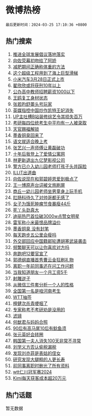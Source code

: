 # 微博热榜

`最后更新时间：2024-03-25 17:10:36 +0800`

## 热门搜索

1. [推进全球发展倡议落地落实](https://m.weibo.cn/search?containerid=100103type%3D1%26t%3D10%26q%3D%23%E6%8E%A8%E8%BF%9B%E5%85%A8%E7%90%83%E5%8F%91%E5%B1%95%E5%80%A1%E8%AE%AE%E8%90%BD%E5%9C%B0%E8%90%BD%E5%AE%9E%23&stream_entry_id=51&isnewpage=1&extparam=seat%3D1%26filter_type%3Drealtimehot%26c_type%3D51%26stream_entry_id%3D51%26pos%3D0%26q%3D%2523%25E6%258E%25A8%25E8%25BF%259B%25E5%2585%25A8%25E7%2590%2583%25E5%258F%2591%25E5%25B1%2595%25E5%2580%25A1%25E8%25AE%25AE%25E8%2590%25BD%25E5%259C%25B0%25E8%2590%25BD%25E5%25AE%259E%2523%26dgr%3D0%26cate%3D10103%26display_time%3D1711357835%26pre_seqid%3D1711357835112028607178)
1. [向佐荧幕初吻给了阿娇](https://m.weibo.cn/search?containerid=100103type%3D1%26t%3D10%26q%3D%23%E5%90%91%E4%BD%90%E8%8D%A7%E5%B9%95%E5%88%9D%E5%90%BB%E7%BB%99%E4%BA%86%E9%98%BF%E5%A8%87%23&stream_entry_id=31&isnewpage=1&extparam=seat%3D1%26realpos%3D1%26band_rank%3D1%26pos%3D0%26c_type%3D31%26cate%3D5001%26lcate%3D5001%26stream_entry_id%3D31%26filter_type%3Drealtimehot%26q%3D%2523%25E5%2590%2591%25E4%25BD%2590%25E8%258D%25A7%25E5%25B9%2595%25E5%2588%259D%25E5%2590%25BB%25E7%25BB%2599%25E4%25BA%2586%25E9%2598%25BF%25E5%25A8%2587%2523%26flag%3D1%26dgr%3D0%26display_time%3D1711357835%26pre_seqid%3D1711357835112028607178)
1. [减肥期间正确称体重的方法](https://m.weibo.cn/search?containerid=100103type%3D1%26t%3D10%26q%3D%E5%87%8F%E8%82%A5%E6%9C%9F%E9%97%B4%E6%AD%A3%E7%A1%AE%E7%A7%B0%E4%BD%93%E9%87%8D%E7%9A%84%E6%96%B9%E6%B3%95&stream_entry_id=31&isnewpage=1&extparam=seat%3D1%26realpos%3D2%26band_rank%3D2%26pos%3D1%26c_type%3D31%26cate%3D5001%26lcate%3D5001%26stream_entry_id%3D31%26filter_type%3Drealtimehot%26q%3D%25E5%2587%258F%25E8%2582%25A5%25E6%259C%259F%25E9%2597%25B4%25E6%25AD%25A3%25E7%25A1%25AE%25E7%25A7%25B0%25E4%25BD%2593%25E9%2587%258D%25E7%259A%2584%25E6%2596%25B9%25E6%25B3%2595%26flag%3D0%26dgr%3D0%26display_time%3D1711357835%26pre_seqid%3D1711357835112028607178)
1. [这个超级工程用到了海上巨型滑梯](https://m.weibo.cn/search?containerid=100103type%3D1%26t%3D10%26q%3D%23%E8%BF%99%E4%B8%AA%E8%B6%85%E7%BA%A7%E5%B7%A5%E7%A8%8B%E7%94%A8%E5%88%B0%E4%BA%86%E6%B5%B7%E4%B8%8A%E5%B7%A8%E5%9E%8B%E6%BB%91%E6%A2%AF%23&stream_entry_id=31&isnewpage=1&extparam=seat%3D1%26realpos%3D3%26band_rank%3D3%26pos%3D2%26c_type%3D31%26cate%3D5001%26lcate%3D5001%26stream_entry_id%3D31%26filter_type%3Drealtimehot%26q%3D%2523%25E8%25BF%2599%25E4%25B8%25AA%25E8%25B6%2585%25E7%25BA%25A7%25E5%25B7%25A5%25E7%25A8%258B%25E7%2594%25A8%25E5%2588%25B0%25E4%25BA%2586%25E6%25B5%25B7%25E4%25B8%258A%25E5%25B7%25A8%25E5%259E%258B%25E6%25BB%2591%25E6%25A2%25AF%2523%26flag%3D1%26dgr%3D0%26display_time%3D1711357835%26pre_seqid%3D1711357835112028607178)
1. [小米汽车3月28日正式上市](https://m.weibo.cn/search?containerid=100103type%3D1%26t%3D10%26q%3D%23%E5%B0%8F%E7%B1%B3%E6%B1%BD%E8%BD%A63%E6%9C%8828%E6%97%A5%E6%AD%A3%E5%BC%8F%E4%B8%8A%E5%B8%82%23&stream_entry_id=31&isnewpage=1&extparam=seat%3D1%26band_rank%3D4%26pos%3D3%26c_type%3D31%26is_ad_pos%3D1%26topic_ad%3D1%26cate%3D5001%26lcate%3D5001%26stream_entry_id%3D31%26filter_type%3Drealtimehot%26q%3D%2523%25E5%25B0%258F%25E7%25B1%25B3%25E6%25B1%25BD%25E8%25BD%25A63%25E6%259C%258828%25E6%2597%25A5%25E6%25AD%25A3%25E5%25BC%258F%25E4%25B8%258A%25E5%25B8%2582%2523%26dgr%3D0%26adid%3D228024%26display_time%3D1711357835%26pre_seqid%3D1711357835112028607178)
1. [翟欣欣或将获刑10年以上](https://m.weibo.cn/search?containerid=100103type%3D1%26t%3D10%26q%3D%23%E7%BF%9F%E6%AC%A3%E6%AC%A3%E6%88%96%E5%B0%86%E8%8E%B7%E5%88%9110%E5%B9%B4%E4%BB%A5%E4%B8%8A%23&stream_entry_id=31&isnewpage=1&extparam=seat%3D1%26realpos%3D4%26band_rank%3D4%26pos%3D4%26c_type%3D31%26cate%3D5001%26lcate%3D5001%26stream_entry_id%3D31%26filter_type%3Drealtimehot%26q%3D%2523%25E7%25BF%259F%25E6%25AC%25A3%25E6%25AC%25A3%25E6%2588%2596%25E5%25B0%2586%25E8%258E%25B7%25E5%2588%259110%25E5%25B9%25B4%25E4%25BB%25A5%25E4%25B8%258A%2523%26flag%3D1%26dgr%3D0%26display_time%3D1711357835%26pre_seqid%3D1711357835112028607178)
1. [公办高中教师招聘薪资1000以下](https://m.weibo.cn/search?containerid=100103type%3D1%26t%3D10%26q%3D%23%E5%85%AC%E5%8A%9E%E9%AB%98%E4%B8%AD%E6%95%99%E5%B8%88%E6%8B%9B%E8%81%98%E8%96%AA%E8%B5%841000%E4%BB%A5%E4%B8%8B%23&stream_entry_id=31&isnewpage=1&extparam=seat%3D1%26realpos%3D5%26band_rank%3D5%26pos%3D5%26c_type%3D31%26cate%3D5001%26lcate%3D5001%26stream_entry_id%3D31%26filter_type%3Drealtimehot%26q%3D%2523%25E5%2585%25AC%25E5%258A%259E%25E9%25AB%2598%25E4%25B8%25AD%25E6%2595%2599%25E5%25B8%2588%25E6%258B%259B%25E8%2581%2598%25E8%2596%25AA%25E8%25B5%25841000%25E4%25BB%25A5%25E4%25B8%258B%2523%26flag%3D1%26dgr%3D0%26display_time%3D1711357835%26pre_seqid%3D1711357835112028607178)
1. [王鸥复工身材状态](https://m.weibo.cn/search?containerid=100103type%3D1%26t%3D10%26q%3D%23%E7%8E%8B%E9%B8%A5%E5%A4%8D%E5%B7%A5%E8%BA%AB%E6%9D%90%E7%8A%B6%E6%80%81%23&stream_entry_id=31&isnewpage=1&extparam=seat%3D1%26realpos%3D6%26band_rank%3D6%26pos%3D6%26c_type%3D31%26cate%3D5001%26lcate%3D5001%26stream_entry_id%3D31%26filter_type%3Drealtimehot%26q%3D%2523%25E7%258E%258B%25E9%25B8%25A5%25E5%25A4%258D%25E5%25B7%25A5%25E8%25BA%25AB%25E6%259D%2590%25E7%258A%25B6%25E6%2580%2581%2523%26flag%3D2%26dgr%3D0%26display_time%3D1711357835%26pre_seqid%3D1711357835112028607178)
1. [张若昀舒蕾头号玩家](https://m.weibo.cn/search?containerid=100103type%3D1%26t%3D10%26q%3D%23%E5%BC%A0%E8%8B%A5%E6%98%80%E8%88%92%E8%95%BE%E5%A4%B4%E5%8F%B7%E7%8E%A9%E5%AE%B6%23&stream_entry_id=31&isnewpage=1&extparam=seat%3D1%26band_rank%3D7%26pos%3D7%26c_type%3D31%26is_ad_pos%3D1%26topic_ad%3D1%26cate%3D5001%26lcate%3D5001%26stream_entry_id%3D31%26filter_type%3Drealtimehot%26q%3D%2523%25E5%25BC%25A0%25E8%258B%25A5%25E6%2598%2580%25E8%2588%2592%25E8%2595%25BE%25E5%25A4%25B4%25E5%258F%25B7%25E7%258E%25A9%25E5%25AE%25B6%2523%26dgr%3D0%26adid%3D227992%26display_time%3D1711357835%26pre_seqid%3D1711357835112028607178)
1. [英媒指控中国炒作凯特王妃消失](https://m.weibo.cn/search?containerid=100103type%3D1%26t%3D10%26q%3D%23%E8%8B%B1%E5%AA%92%E6%8C%87%E6%8E%A7%E4%B8%AD%E5%9B%BD%E7%82%92%E4%BD%9C%E5%87%AF%E7%89%B9%E7%8E%8B%E5%A6%83%E6%B6%88%E5%A4%B1%23&stream_entry_id=31&isnewpage=1&extparam=seat%3D1%26realpos%3D7%26band_rank%3D7%26pos%3D8%26c_type%3D31%26cate%3D5001%26lcate%3D5001%26stream_entry_id%3D31%26filter_type%3Drealtimehot%26q%3D%2523%25E8%258B%25B1%25E5%25AA%2592%25E6%258C%2587%25E6%258E%25A7%25E4%25B8%25AD%25E5%259B%25BD%25E7%2582%2592%25E4%25BD%259C%25E5%2587%25AF%25E7%2589%25B9%25E7%258E%258B%25E5%25A6%2583%25E6%25B6%2588%25E5%25A4%25B1%2523%26flag%3D0%26dgr%3D0%26display_time%3D1711357835%26pre_seqid%3D1711357835112028607178)
1. [UP主吐槽B站装修综艺令其损失百万](https://m.weibo.cn/search?containerid=100103type%3D1%26t%3D10%26q%3D%23UP%E4%B8%BB%E5%90%90%E6%A7%BDB%E7%AB%99%E8%A3%85%E4%BF%AE%E7%BB%BC%E8%89%BA%E4%BB%A4%E5%85%B6%E6%8D%9F%E5%A4%B1%E7%99%BE%E4%B8%87%23&stream_entry_id=31&isnewpage=1&extparam=seat%3D1%26realpos%3D8%26band_rank%3D8%26pos%3D9%26c_type%3D31%26cate%3D5001%26lcate%3D5001%26stream_entry_id%3D31%26filter_type%3Drealtimehot%26q%3D%2523UP%25E4%25B8%25BB%25E5%2590%2590%25E6%25A7%25BDB%25E7%25AB%2599%25E8%25A3%2585%25E4%25BF%25AE%25E7%25BB%25BC%25E8%2589%25BA%25E4%25BB%25A4%25E5%2585%25B6%25E6%258D%259F%25E5%25A4%25B1%25E7%2599%25BE%25E4%25B8%2587%2523%26flag%3D1%26dgr%3D0%26display_time%3D1711357835%26pre_seqid%3D1711357835112028607178)
1. [考研每四位统考生中平均有一人被录取](https://m.weibo.cn/search?containerid=100103type%3D1%26t%3D10%26q%3D%23%E8%80%83%E7%A0%94%E6%AF%8F%E5%9B%9B%E4%BD%8D%E7%BB%9F%E8%80%83%E7%94%9F%E4%B8%AD%E5%B9%B3%E5%9D%87%E6%9C%89%E4%B8%80%E4%BA%BA%E8%A2%AB%E5%BD%95%E5%8F%96%23&stream_entry_id=31&isnewpage=1&extparam=seat%3D1%26realpos%3D9%26band_rank%3D9%26pos%3D10%26c_type%3D31%26cate%3D5001%26lcate%3D5001%26stream_entry_id%3D31%26filter_type%3Drealtimehot%26q%3D%2523%25E8%2580%2583%25E7%25A0%2594%25E6%25AF%258F%25E5%259B%259B%25E4%25BD%258D%25E7%25BB%259F%25E8%2580%2583%25E7%2594%259F%25E4%25B8%25AD%25E5%25B9%25B3%25E5%259D%2587%25E6%259C%2589%25E4%25B8%2580%25E4%25BA%25BA%25E8%25A2%25AB%25E5%25BD%2595%25E5%258F%2596%2523%26flag%3D2%26dgr%3D0%26display_time%3D1711357835%26pre_seqid%3D1711357835112028607178)
1. [天官赐福解锁](https://m.weibo.cn/search?containerid=100103type%3D1%26t%3D10%26q%3D%E5%A4%A9%E5%AE%98%E8%B5%90%E7%A6%8F%E8%A7%A3%E9%94%81&stream_entry_id=31&isnewpage=1&extparam=seat%3D1%26realpos%3D10%26band_rank%3D10%26pos%3D11%26c_type%3D31%26cate%3D5001%26lcate%3D5001%26stream_entry_id%3D31%26filter_type%3Drealtimehot%26q%3D%25E5%25A4%25A9%25E5%25AE%2598%25E8%25B5%2590%25E7%25A6%258F%25E8%25A7%25A3%25E9%2594%2581%26flag%3D0%26dgr%3D0%26display_time%3D1711357835%26pre_seqid%3D1711357835112028607178)
1. [墨香铜臭回来了](https://m.weibo.cn/search?containerid=100103type%3D1%26t%3D10%26q%3D%E5%A2%A8%E9%A6%99%E9%93%9C%E8%87%AD%E5%9B%9E%E6%9D%A5%E4%BA%86&stream_entry_id=31&isnewpage=1&extparam=seat%3D1%26realpos%3D11%26band_rank%3D11%26pos%3D12%26c_type%3D31%26cate%3D5001%26lcate%3D5001%26stream_entry_id%3D31%26filter_type%3Drealtimehot%26q%3D%25E5%25A2%25A8%25E9%25A6%2599%25E9%2593%259C%25E8%2587%25AD%25E5%259B%259E%25E6%259D%25A5%25E4%25BA%2586%26flag%3D2%26dgr%3D0%26display_time%3D1711357835%26pre_seqid%3D1711357835112028607178)
1. [语文就适合晚上考](https://m.weibo.cn/search?containerid=100103type%3D1%26t%3D10%26q%3D%23%E8%AF%AD%E6%96%87%E5%B0%B1%E9%80%82%E5%90%88%E6%99%9A%E4%B8%8A%E8%80%83%23&stream_entry_id=31&isnewpage=1&extparam=seat%3D1%26realpos%3D12%26band_rank%3D12%26pos%3D13%26c_type%3D31%26cate%3D5001%26lcate%3D5001%26stream_entry_id%3D31%26filter_type%3Drealtimehot%26q%3D%2523%25E8%25AF%25AD%25E6%2596%2587%25E5%25B0%25B1%25E9%2580%2582%25E5%2590%2588%25E6%2599%259A%25E4%25B8%258A%25E8%2580%2583%2523%26flag%3D1%26dgr%3D0%26display_time%3D1711357835%26pre_seqid%3D1711357835112028607178)
1. [张艺兴一声师傅让黄磊破功](https://m.weibo.cn/search?containerid=100103type%3D1%26t%3D10%26q%3D%23%E5%BC%A0%E8%89%BA%E5%85%B4%E4%B8%80%E5%A3%B0%E5%B8%88%E5%82%85%E8%AE%A9%E9%BB%84%E7%A3%8A%E7%A0%B4%E5%8A%9F%23&stream_entry_id=31&isnewpage=1&extparam=seat%3D1%26realpos%3D13%26band_rank%3D13%26pos%3D14%26c_type%3D31%26cate%3D5001%26lcate%3D5001%26stream_entry_id%3D31%26filter_type%3Drealtimehot%26q%3D%2523%25E5%25BC%25A0%25E8%2589%25BA%25E5%2585%25B4%25E4%25B8%2580%25E5%25A3%25B0%25E5%25B8%2588%25E5%2582%2585%25E8%25AE%25A9%25E9%25BB%2584%25E7%25A3%258A%25E7%25A0%25B4%25E5%258A%259F%2523%26flag%3D1%26dgr%3D0%26display_time%3D1711357835%26pre_seqid%3D1711357835112028607178)
1. [十年后我登上了爱情公寓网](https://m.weibo.cn/search?containerid=100103type%3D1%26t%3D10%26q%3D%23%E5%8D%81%E5%B9%B4%E5%90%8E%E6%88%91%E7%99%BB%E4%B8%8A%E4%BA%86%E7%88%B1%E6%83%85%E5%85%AC%E5%AF%93%E7%BD%91%23&stream_entry_id=31&isnewpage=1&extparam=seat%3D1%26realpos%3D14%26band_rank%3D14%26pos%3D15%26c_type%3D31%26cate%3D5001%26lcate%3D5001%26stream_entry_id%3D31%26filter_type%3Drealtimehot%26q%3D%2523%25E5%258D%2581%25E5%25B9%25B4%25E5%2590%258E%25E6%2588%2591%25E7%2599%25BB%25E4%25B8%258A%25E4%25BA%2586%25E7%2588%25B1%25E6%2583%2585%25E5%2585%25AC%25E5%25AF%2593%25E7%25BD%2591%2523%26flag%3D1%26dgr%3D0%26display_time%3D1711357835%26pre_seqid%3D1711357835112028607178)
1. [林更新退出九亿梦影视公司](https://m.weibo.cn/search?containerid=100103type%3D1%26t%3D10%26q%3D%23%E6%9E%97%E6%9B%B4%E6%96%B0%E9%80%80%E5%87%BA%E4%B9%9D%E4%BA%BF%E6%A2%A6%E5%BD%B1%E8%A7%86%E5%85%AC%E5%8F%B8%23&stream_entry_id=31&isnewpage=1&extparam=seat%3D1%26realpos%3D15%26band_rank%3D15%26pos%3D16%26c_type%3D31%26cate%3D5001%26lcate%3D5001%26stream_entry_id%3D31%26filter_type%3Drealtimehot%26q%3D%2523%25E6%259E%2597%25E6%259B%25B4%25E6%2596%25B0%25E9%2580%2580%25E5%2587%25BA%25E4%25B9%259D%25E4%25BA%25BF%25E6%25A2%25A6%25E5%25BD%25B1%25E8%25A7%2586%25E5%2585%25AC%25E5%258F%25B8%2523%26flag%3D2%26dgr%3D0%26display_time%3D1711357835%26pre_seqid%3D1711357835112028607178)
1. [警方已介入幼儿园老师打孩子头并踩脸](https://m.weibo.cn/search?containerid=100103type%3D1%26t%3D10%26q%3D%23%E8%AD%A6%E6%96%B9%E5%B7%B2%E4%BB%8B%E5%85%A5%E5%B9%BC%E5%84%BF%E5%9B%AD%E8%80%81%E5%B8%88%E6%89%93%E5%AD%A9%E5%AD%90%E5%A4%B4%E5%B9%B6%E8%B8%A9%E8%84%B8%23&stream_entry_id=31&isnewpage=1&extparam=seat%3D1%26realpos%3D16%26band_rank%3D16%26pos%3D17%26c_type%3D31%26cate%3D5001%26lcate%3D5001%26stream_entry_id%3D31%26filter_type%3Drealtimehot%26q%3D%2523%25E8%25AD%25A6%25E6%2596%25B9%25E5%25B7%25B2%25E4%25BB%258B%25E5%2585%25A5%25E5%25B9%25BC%25E5%2584%25BF%25E5%259B%25AD%25E8%2580%2581%25E5%25B8%2588%25E6%2589%2593%25E5%25AD%25A9%25E5%25AD%2590%25E5%25A4%25B4%25E5%25B9%25B6%25E8%25B8%25A9%25E8%2584%25B8%2523%26flag%3D0%26dgr%3D0%26display_time%3D1711357835%26pre_seqid%3D1711357835112028607178)
1. [ILLIT出道曲](https://m.weibo.cn/search?containerid=100103type%3D1%26t%3D10%26q%3D%23ILLIT%E5%87%BA%E9%81%93%E6%9B%B2%23&stream_entry_id=31&isnewpage=1&extparam=seat%3D1%26realpos%3D17%26band_rank%3D17%26pos%3D18%26c_type%3D31%26cate%3D5001%26lcate%3D5001%26stream_entry_id%3D31%26filter_type%3Drealtimehot%26q%3D%2523ILLIT%25E5%2587%25BA%25E9%2581%2593%25E6%259B%25B2%2523%26flag%3D1%26dgr%3D0%26display_time%3D1711357835%26pre_seqid%3D1711357835112028607178)
1. [向佐说现在和郭碧婷恩爱到极点了](https://m.weibo.cn/search?containerid=100103type%3D1%26t%3D10%26q%3D%23%E5%90%91%E4%BD%90%E8%AF%B4%E7%8E%B0%E5%9C%A8%E5%92%8C%E9%83%AD%E7%A2%A7%E5%A9%B7%E6%81%A9%E7%88%B1%E5%88%B0%E6%9E%81%E7%82%B9%E4%BA%86%23&stream_entry_id=31&isnewpage=1&extparam=seat%3D1%26realpos%3D18%26band_rank%3D18%26pos%3D19%26c_type%3D31%26cate%3D5001%26lcate%3D5001%26stream_entry_id%3D31%26filter_type%3Drealtimehot%26q%3D%2523%25E5%2590%2591%25E4%25BD%2590%25E8%25AF%25B4%25E7%258E%25B0%25E5%259C%25A8%25E5%2592%258C%25E9%2583%25AD%25E7%25A2%25A7%25E5%25A9%25B7%25E6%2581%25A9%25E7%2588%25B1%25E5%2588%25B0%25E6%259E%2581%25E7%2582%25B9%25E4%25BA%2586%2523%26flag%3D2%26dgr%3D0%26display_time%3D1711357835%26pre_seqid%3D1711357835112028607178)
1. [王一博原声台词被文旅刷屏](https://m.weibo.cn/search?containerid=100103type%3D1%26t%3D10%26q%3D%23%E7%8E%8B%E4%B8%80%E5%8D%9A%E5%8E%9F%E5%A3%B0%E5%8F%B0%E8%AF%8D%E8%A2%AB%E6%96%87%E6%97%85%E5%88%B7%E5%B1%8F%23&stream_entry_id=31&isnewpage=1&extparam=seat%3D1%26realpos%3D19%26band_rank%3D19%26pos%3D20%26c_type%3D31%26cate%3D5001%26lcate%3D5001%26stream_entry_id%3D31%26filter_type%3Drealtimehot%26q%3D%2523%25E7%258E%258B%25E4%25B8%2580%25E5%258D%259A%25E5%258E%259F%25E5%25A3%25B0%25E5%258F%25B0%25E8%25AF%258D%25E8%25A2%25AB%25E6%2596%2587%25E6%2597%2585%25E5%2588%25B7%25E5%25B1%258F%2523%26flag%3D1%26dgr%3D0%26display_time%3D1711357835%26pre_seqid%3D1711357835112028607178)
1. [商丘一幼儿园老师坐男童身上玩手机](https://m.weibo.cn/search?containerid=100103type%3D1%26t%3D10%26q%3D%23%E5%95%86%E4%B8%98%E4%B8%80%E5%B9%BC%E5%84%BF%E5%9B%AD%E8%80%81%E5%B8%88%E5%9D%90%E7%94%B7%E7%AB%A5%E8%BA%AB%E4%B8%8A%E7%8E%A9%E6%89%8B%E6%9C%BA%23&stream_entry_id=31&isnewpage=1&extparam=seat%3D1%26realpos%3D20%26band_rank%3D20%26pos%3D21%26c_type%3D31%26cate%3D5001%26lcate%3D5001%26stream_entry_id%3D31%26filter_type%3Drealtimehot%26q%3D%2523%25E5%2595%2586%25E4%25B8%2598%25E4%25B8%2580%25E5%25B9%25BC%25E5%2584%25BF%25E5%259B%25AD%25E8%2580%2581%25E5%25B8%2588%25E5%259D%2590%25E7%2594%25B7%25E7%25AB%25A5%25E8%25BA%25AB%25E4%25B8%258A%25E7%258E%25A9%25E6%2589%258B%25E6%259C%25BA%2523%26flag%3D0%26dgr%3D0%26display_time%3D1711357835%26pre_seqid%3D1711357835112028607178)
1. [肛肠科待久了对帅哥都无感了](https://m.weibo.cn/search?containerid=100103type%3D1%26t%3D10%26q%3D%23%E8%82%9B%E8%82%A0%E7%A7%91%E5%BE%85%E4%B9%85%E4%BA%86%E5%AF%B9%E5%B8%85%E5%93%A5%E9%83%BD%E6%97%A0%E6%84%9F%E4%BA%86%23&stream_entry_id=31&isnewpage=1&extparam=seat%3D1%26realpos%3D21%26band_rank%3D21%26pos%3D22%26c_type%3D31%26cate%3D5001%26lcate%3D5001%26stream_entry_id%3D31%26filter_type%3Drealtimehot%26q%3D%2523%25E8%2582%259B%25E8%2582%25A0%25E7%25A7%2591%25E5%25BE%2585%25E4%25B9%2585%25E4%25BA%2586%25E5%25AF%25B9%25E5%25B8%2585%25E5%2593%25A5%25E9%2583%25BD%25E6%2597%25A0%25E6%2584%259F%25E4%25BA%2586%2523%26flag%3D1%26dgr%3D0%26display_time%3D1711357835%26pre_seqid%3D1711357835112028607178)
1. [女子为饿死肿瘤节食暴瘦44斤](https://m.weibo.cn/search?containerid=100103type%3D1%26t%3D10%26q%3D%23%E5%A5%B3%E5%AD%90%E4%B8%BA%E9%A5%BF%E6%AD%BB%E8%82%BF%E7%98%A4%E8%8A%82%E9%A3%9F%E6%9A%B4%E7%98%A644%E6%96%A4%23&stream_entry_id=31&isnewpage=1&extparam=seat%3D1%26realpos%3D22%26band_rank%3D22%26pos%3D23%26c_type%3D31%26cate%3D5001%26lcate%3D5001%26stream_entry_id%3D31%26filter_type%3Drealtimehot%26q%3D%2523%25E5%25A5%25B3%25E5%25AD%2590%25E4%25B8%25BA%25E9%25A5%25BF%25E6%25AD%25BB%25E8%2582%25BF%25E7%2598%25A4%25E8%258A%2582%25E9%25A3%259F%25E6%259A%25B4%25E7%2598%25A644%25E6%2596%25A4%2523%26flag%3D1%26dgr%3D0%26display_time%3D1711357835%26pre_seqid%3D1711357835112028607178)
1. [死丫头劲真大](https://m.weibo.cn/search?containerid=100103type%3D1%26t%3D10%26q%3D%E6%AD%BB%E4%B8%AB%E5%A4%B4%E5%8A%B2%E7%9C%9F%E5%A4%A7&stream_entry_id=31&isnewpage=1&extparam=seat%3D1%26realpos%3D23%26band_rank%3D23%26pos%3D24%26c_type%3D31%26cate%3D5001%26lcate%3D5001%26stream_entry_id%3D31%26filter_type%3Drealtimehot%26q%3D%25E6%25AD%25BB%25E4%25B8%25AB%25E5%25A4%25B4%25E5%258A%25B2%25E7%259C%259F%25E5%25A4%25A7%26flag%3D0%26dgr%3D0%26display_time%3D1711357835%26pre_seqid%3D1711357835112028607178)
1. [迪丽热巴首位破3000w点赞女明星](https://m.weibo.cn/search?containerid=100103type%3D1%26t%3D10%26q%3D%23%E8%BF%AA%E4%B8%BD%E7%83%AD%E5%B7%B4%E9%A6%96%E4%BD%8D%E7%A0%B43000w%E7%82%B9%E8%B5%9E%E5%A5%B3%E6%98%8E%E6%98%9F%23&stream_entry_id=31&isnewpage=1&extparam=seat%3D1%26realpos%3D24%26band_rank%3D24%26pos%3D25%26c_type%3D31%26cate%3D5001%26lcate%3D5001%26stream_entry_id%3D31%26filter_type%3Drealtimehot%26q%3D%2523%25E8%25BF%25AA%25E4%25B8%25BD%25E7%2583%25AD%25E5%25B7%25B4%25E9%25A6%2596%25E4%25BD%258D%25E7%25A0%25B43000w%25E7%2582%25B9%25E8%25B5%259E%25E5%25A5%25B3%25E6%2598%258E%25E6%2598%259F%2523%26flag%3D0%26dgr%3D0%26display_time%3D1711357835%26pre_seqid%3D1711357835112028607178)
1. [雷军称小米最恨品牌溢价](https://m.weibo.cn/search?containerid=100103type%3D1%26t%3D10%26q%3D%23%E9%9B%B7%E5%86%9B%E7%A7%B0%E5%B0%8F%E7%B1%B3%E6%9C%80%E6%81%A8%E5%93%81%E7%89%8C%E6%BA%A2%E4%BB%B7%23&stream_entry_id=31&isnewpage=1&extparam=seat%3D1%26realpos%3D25%26band_rank%3D25%26pos%3D26%26c_type%3D31%26cate%3D5001%26lcate%3D5001%26stream_entry_id%3D31%26filter_type%3Drealtimehot%26q%3D%2523%25E9%259B%25B7%25E5%2586%259B%25E7%25A7%25B0%25E5%25B0%258F%25E7%25B1%25B3%25E6%259C%2580%25E6%2581%25A8%25E5%2593%2581%25E7%2589%258C%25E6%25BA%25A2%25E4%25BB%25B7%2523%26flag%3D0%26dgr%3D0%26display_time%3D1711357835%26pre_seqid%3D1711357835112028607178)
1. [墨香铜臭 没有封笔](https://m.weibo.cn/search?containerid=100103type%3D1%26t%3D10%26q%3D%E5%A2%A8%E9%A6%99%E9%93%9C%E8%87%AD+%E6%B2%A1%E6%9C%89%E5%B0%81%E7%AC%94&stream_entry_id=31&isnewpage=1&extparam=seat%3D1%26realpos%3D26%26band_rank%3D26%26pos%3D27%26c_type%3D31%26cate%3D5001%26lcate%3D5001%26stream_entry_id%3D31%26filter_type%3Drealtimehot%26q%3D%25E5%25A2%25A8%25E9%25A6%2599%25E9%2593%259C%25E8%2587%25AD%2520%25E6%25B2%25A1%25E6%259C%2589%25E5%25B0%2581%25E7%25AC%2594%26flag%3D0%26dgr%3D0%26display_time%3D1711357835%26pre_seqid%3D1711357835112028607178)
1. [每天跑步五公里会瘦吗](https://m.weibo.cn/search?containerid=100103type%3D1%26t%3D10%26q%3D%23%E6%AF%8F%E5%A4%A9%E8%B7%91%E6%AD%A5%E4%BA%94%E5%85%AC%E9%87%8C%E4%BC%9A%E7%98%A6%E5%90%97%23&stream_entry_id=31&isnewpage=1&extparam=seat%3D1%26realpos%3D27%26band_rank%3D27%26pos%3D28%26c_type%3D31%26cate%3D5001%26lcate%3D5001%26stream_entry_id%3D31%26filter_type%3Drealtimehot%26q%3D%2523%25E6%25AF%258F%25E5%25A4%25A9%25E8%25B7%2591%25E6%25AD%25A5%25E4%25BA%2594%25E5%2585%25AC%25E9%2587%258C%25E4%25BC%259A%25E7%2598%25A6%25E5%2590%2597%2523%26flag%3D1%26dgr%3D0%26display_time%3D1711357835%26pre_seqid%3D1711357835112028607178)
1. [外交部回应中国籍邮轮遭胡塞武装袭击](https://m.weibo.cn/search?containerid=100103type%3D1%26t%3D10%26q%3D%23%E5%A4%96%E4%BA%A4%E9%83%A8%E5%9B%9E%E5%BA%94%E4%B8%AD%E5%9B%BD%E7%B1%8D%E9%82%AE%E8%BD%AE%E9%81%AD%E8%83%A1%E5%A1%9E%E6%AD%A6%E8%A3%85%E8%A2%AD%E5%87%BB%23&stream_entry_id=31&isnewpage=1&extparam=seat%3D1%26realpos%3D28%26band_rank%3D28%26pos%3D29%26c_type%3D31%26cate%3D5001%26lcate%3D5001%26stream_entry_id%3D31%26filter_type%3Drealtimehot%26q%3D%2523%25E5%25A4%2596%25E4%25BA%25A4%25E9%2583%25A8%25E5%259B%259E%25E5%25BA%2594%25E4%25B8%25AD%25E5%259B%25BD%25E7%25B1%258D%25E9%2582%25AE%25E8%25BD%25AE%25E9%2581%25AD%25E8%2583%25A1%25E5%25A1%259E%25E6%25AD%25A6%25E8%25A3%2585%25E8%25A2%25AD%25E5%2587%25BB%2523%26flag%3D1%26dgr%3D0%26display_time%3D1711357835%26pre_seqid%3D1711357835112028607178)
1. [频繁聊天可以让你喜欢对方吗](https://m.weibo.cn/search?containerid=100103type%3D1%26t%3D10%26q%3D%23%E9%A2%91%E7%B9%81%E8%81%8A%E5%A4%A9%E5%8F%AF%E4%BB%A5%E8%AE%A9%E4%BD%A0%E5%96%9C%E6%AC%A2%E5%AF%B9%E6%96%B9%E5%90%97%23&stream_entry_id=31&isnewpage=1&extparam=seat%3D1%26realpos%3D29%26band_rank%3D29%26pos%3D30%26c_type%3D31%26cate%3D5001%26lcate%3D5001%26stream_entry_id%3D31%26filter_type%3Drealtimehot%26q%3D%2523%25E9%25A2%2591%25E7%25B9%2581%25E8%2581%258A%25E5%25A4%25A9%25E5%258F%25AF%25E4%25BB%25A5%25E8%25AE%25A9%25E4%25BD%25A0%25E5%2596%259C%25E6%25AC%25A2%25E5%25AF%25B9%25E6%2596%25B9%25E5%2590%2597%2523%26flag%3D1%26dgr%3D0%26display_time%3D1711357835%26pre_seqid%3D1711357835112028607178)
1. [奔跑吧12要官宣了](https://m.weibo.cn/search?containerid=100103type%3D1%26t%3D10%26q%3D%23%E5%A5%94%E8%B7%91%E5%90%A712%E8%A6%81%E5%AE%98%E5%AE%A3%E4%BA%86%23&stream_entry_id=31&isnewpage=1&extparam=seat%3D1%26realpos%3D30%26band_rank%3D30%26pos%3D31%26c_type%3D31%26cate%3D5001%26lcate%3D5001%26stream_entry_id%3D31%26filter_type%3Drealtimehot%26q%3D%2523%25E5%25A5%2594%25E8%25B7%2591%25E5%2590%25A712%25E8%25A6%2581%25E5%25AE%2598%25E5%25AE%25A3%25E4%25BA%2586%2523%26flag%3D0%26dgr%3D0%26display_time%3D1711357835%26pre_seqid%3D1711357835112028607178)
1. [郭德纲直播首秀曹云金狂刷礼物](https://m.weibo.cn/search?containerid=100103type%3D1%26t%3D10%26q%3D%23%E9%83%AD%E5%BE%B7%E7%BA%B2%E7%9B%B4%E6%92%AD%E9%A6%96%E7%A7%80%E6%9B%B9%E4%BA%91%E9%87%91%E7%8B%82%E5%88%B7%E7%A4%BC%E7%89%A9%23&stream_entry_id=31&isnewpage=1&extparam=seat%3D1%26realpos%3D31%26band_rank%3D31%26pos%3D32%26c_type%3D31%26cate%3D5001%26lcate%3D5001%26stream_entry_id%3D31%26filter_type%3Drealtimehot%26q%3D%2523%25E9%2583%25AD%25E5%25BE%25B7%25E7%25BA%25B2%25E7%259B%25B4%25E6%2592%25AD%25E9%25A6%2596%25E7%25A7%2580%25E6%259B%25B9%25E4%25BA%2591%25E9%2587%2591%25E7%258B%2582%25E5%2588%25B7%25E7%25A4%25BC%25E7%2589%25A9%2523%26flag%3D0%26dgr%3D0%26display_time%3D1711357835%26pre_seqid%3D1711357835112028607178)
1. [离职一年前同事还在问工作问题](https://m.weibo.cn/search?containerid=100103type%3D1%26t%3D10%26q%3D%23%E7%A6%BB%E8%81%8C%E4%B8%80%E5%B9%B4%E5%89%8D%E5%90%8C%E4%BA%8B%E8%BF%98%E5%9C%A8%E9%97%AE%E5%B7%A5%E4%BD%9C%E9%97%AE%E9%A2%98%23&stream_entry_id=31&isnewpage=1&extparam=seat%3D1%26realpos%3D32%26band_rank%3D32%26pos%3D33%26c_type%3D31%26cate%3D5001%26lcate%3D5001%26stream_entry_id%3D31%26filter_type%3Drealtimehot%26q%3D%2523%25E7%25A6%25BB%25E8%2581%258C%25E4%25B8%2580%25E5%25B9%25B4%25E5%2589%258D%25E5%2590%258C%25E4%25BA%258B%25E8%25BF%2598%25E5%259C%25A8%25E9%2597%25AE%25E5%25B7%25A5%25E4%25BD%259C%25E9%2597%25AE%25E9%25A2%2598%2523%26flag%3D1%26dgr%3D0%26display_time%3D1711357835%26pre_seqid%3D1711357835112028607178)
1. [当我知道朋友一个月工资5千](https://m.weibo.cn/search?containerid=100103type%3D1%26t%3D10%26q%3D%23%E5%BD%93%E6%88%91%E7%9F%A5%E9%81%93%E6%9C%8B%E5%8F%8B%E4%B8%80%E4%B8%AA%E6%9C%88%E5%B7%A5%E8%B5%845%E5%8D%83%23&stream_entry_id=31&isnewpage=1&extparam=seat%3D1%26realpos%3D33%26band_rank%3D33%26pos%3D34%26c_type%3D31%26cate%3D5001%26lcate%3D5001%26stream_entry_id%3D31%26filter_type%3Drealtimehot%26q%3D%2523%25E5%25BD%2593%25E6%2588%2591%25E7%259F%25A5%25E9%2581%2593%25E6%259C%258B%25E5%258F%258B%25E4%25B8%2580%25E4%25B8%25AA%25E6%259C%2588%25E5%25B7%25A5%25E8%25B5%25845%25E5%258D%2583%2523%26flag%3D1%26dgr%3D0%26display_time%3D1711357835%26pre_seqid%3D1711357835112028607178)
1. [射雕逆子](https://m.weibo.cn/search?containerid=100103type%3D1%26t%3D10%26q%3D%23%E5%B0%84%E9%9B%95%E9%80%86%E5%AD%90%23&stream_entry_id=31&isnewpage=1&extparam=seat%3D1%26realpos%3D34%26band_rank%3D34%26pos%3D35%26c_type%3D31%26cate%3D5001%26lcate%3D5001%26stream_entry_id%3D31%26filter_type%3Drealtimehot%26q%3D%2523%25E5%25B0%2584%25E9%259B%2595%25E9%2580%2586%25E5%25AD%2590%2523%26flag%3D1%26dgr%3D0%26display_time%3D1711357835%26pre_seqid%3D1711357835112028607178)
1. [从微信三件套分析一个人的性格](https://m.weibo.cn/search?containerid=100103type%3D1%26t%3D10%26q%3D%23%E4%BB%8E%E5%BE%AE%E4%BF%A1%E4%B8%89%E4%BB%B6%E5%A5%97%E5%88%86%E6%9E%90%E4%B8%80%E4%B8%AA%E4%BA%BA%E7%9A%84%E6%80%A7%E6%A0%BC%23&stream_entry_id=31&isnewpage=1&extparam=seat%3D1%26realpos%3D35%26band_rank%3D35%26pos%3D36%26c_type%3D31%26cate%3D5001%26lcate%3D5001%26stream_entry_id%3D31%26filter_type%3Drealtimehot%26q%3D%2523%25E4%25BB%258E%25E5%25BE%25AE%25E4%25BF%25A1%25E4%25B8%2589%25E4%25BB%25B6%25E5%25A5%2597%25E5%2588%2586%25E6%259E%2590%25E4%25B8%2580%25E4%25B8%25AA%25E4%25BA%25BA%25E7%259A%2584%25E6%2580%25A7%25E6%25A0%25BC%2523%26flag%3D1%26dgr%3D0%26display_time%3D1711357835%26pre_seqid%3D1711357835112028607178)
1. [全国第一名是咱河南考生](https://m.weibo.cn/search?containerid=100103type%3D1%26t%3D10%26q%3D%23%E5%85%A8%E5%9B%BD%E7%AC%AC%E4%B8%80%E5%90%8D%E6%98%AF%E5%92%B1%E6%B2%B3%E5%8D%97%E8%80%83%E7%94%9F%23&stream_entry_id=31&isnewpage=1&extparam=seat%3D1%26realpos%3D36%26band_rank%3D36%26pos%3D37%26c_type%3D31%26cate%3D5001%26lcate%3D5001%26stream_entry_id%3D31%26filter_type%3Drealtimehot%26q%3D%2523%25E5%2585%25A8%25E5%259B%25BD%25E7%25AC%25AC%25E4%25B8%2580%25E5%2590%258D%25E6%2598%25AF%25E5%2592%25B1%25E6%25B2%25B3%25E5%258D%2597%25E8%2580%2583%25E7%2594%259F%2523%26flag%3D1%26dgr%3D0%26display_time%3D1711357835%26pre_seqid%3D1711357835112028607178)
1. [WTT抽签](https://m.weibo.cn/search?containerid=100103type%3D1%26t%3D10%26q%3DWTT%E6%8A%BD%E7%AD%BE&stream_entry_id=31&isnewpage=1&extparam=seat%3D1%26realpos%3D37%26band_rank%3D37%26pos%3D38%26c_type%3D31%26cate%3D5001%26lcate%3D5001%26stream_entry_id%3D31%26filter_type%3Drealtimehot%26q%3DWTT%25E6%258A%25BD%25E7%25AD%25BE%26flag%3D1%26dgr%3D0%26display_time%3D1711357835%26pre_seqid%3D1711357835112028607178)
1. [檀健次杀青哽咽了](https://m.weibo.cn/search?containerid=100103type%3D1%26t%3D10%26q%3D%23%E6%AA%80%E5%81%A5%E6%AC%A1%E6%9D%80%E9%9D%92%E5%93%BD%E5%92%BD%E4%BA%86%23&stream_entry_id=31&isnewpage=1&extparam=seat%3D1%26realpos%3D38%26band_rank%3D38%26pos%3D39%26c_type%3D31%26cate%3D5001%26lcate%3D5001%26stream_entry_id%3D31%26filter_type%3Drealtimehot%26q%3D%2523%25E6%25AA%2580%25E5%2581%25A5%25E6%25AC%25A1%25E6%259D%2580%25E9%259D%2592%25E5%2593%25BD%25E5%2592%25BD%25E4%25BA%2586%2523%26flag%3D1%26dgr%3D0%26display_time%3D1711357835%26pre_seqid%3D1711357835112028607178)
1. [专家称考不考研劝是没用的](https://m.weibo.cn/search?containerid=100103type%3D1%26t%3D10%26q%3D%23%E4%B8%93%E5%AE%B6%E7%A7%B0%E8%80%83%E4%B8%8D%E8%80%83%E7%A0%94%E5%8A%9D%E6%98%AF%E6%B2%A1%E7%94%A8%E7%9A%84%23&stream_entry_id=31&isnewpage=1&extparam=seat%3D1%26realpos%3D39%26band_rank%3D39%26pos%3D40%26c_type%3D31%26cate%3D5001%26lcate%3D5001%26stream_entry_id%3D31%26filter_type%3Drealtimehot%26q%3D%2523%25E4%25B8%2593%25E5%25AE%25B6%25E7%25A7%25B0%25E8%2580%2583%25E4%25B8%258D%25E8%2580%2583%25E7%25A0%2594%25E5%258A%259D%25E6%2598%25AF%25E6%25B2%25A1%25E7%2594%25A8%25E7%259A%2584%2523%26flag%3D1%26dgr%3D0%26display_time%3D1711357835%26pre_seqid%3D1711357835112028607178)
1. [滤镜](https://m.weibo.cn/search?containerid=100103type%3D1%26t%3D10%26q%3D%E6%BB%A4%E9%95%9C&stream_entry_id=31&isnewpage=1&extparam=seat%3D1%26realpos%3D40%26band_rank%3D40%26pos%3D41%26c_type%3D31%26cate%3D5001%26lcate%3D5001%26stream_entry_id%3D31%26filter_type%3Drealtimehot%26q%3D%25E6%25BB%25A4%25E9%2595%259C%26flag%3D1%26dgr%3D0%26display_time%3D1711357835%26pre_seqid%3D1711357835112028607178)
1. [何猷君与妈妈合照](https://m.weibo.cn/search?containerid=100103type%3D1%26t%3D10%26q%3D%23%E4%BD%95%E7%8C%B7%E5%90%9B%E4%B8%8E%E5%A6%88%E5%A6%88%E5%90%88%E7%85%A7%23&stream_entry_id=31&isnewpage=1&extparam=seat%3D1%26realpos%3D41%26band_rank%3D41%26pos%3D42%26c_type%3D31%26cate%3D5001%26lcate%3D5001%26stream_entry_id%3D31%26filter_type%3Drealtimehot%26q%3D%2523%25E4%25BD%2595%25E7%258C%25B7%25E5%2590%259B%25E4%25B8%258E%25E5%25A6%2588%25E5%25A6%2588%25E5%2590%2588%25E7%2585%25A7%2523%26flag%3D1%26dgr%3D0%26display_time%3D1711357835%26pre_seqid%3D1711357835112028607178)
1. [90后有高马尾10后有鲶鱼须](https://m.weibo.cn/search?containerid=100103type%3D1%26t%3D10%26q%3D%2390%E5%90%8E%E6%9C%89%E9%AB%98%E9%A9%AC%E5%B0%BE10%E5%90%8E%E6%9C%89%E9%B2%B6%E9%B1%BC%E9%A1%BB%23&stream_entry_id=31&isnewpage=1&extparam=seat%3D1%26realpos%3D42%26band_rank%3D42%26pos%3D43%26c_type%3D31%26cate%3D5001%26lcate%3D5001%26stream_entry_id%3D31%26filter_type%3Drealtimehot%26q%3D%252390%25E5%2590%258E%25E6%259C%2589%25E9%25AB%2598%25E9%25A9%25AC%25E5%25B0%25BE10%25E5%2590%258E%25E6%259C%2589%25E9%25B2%25B6%25E9%25B1%25BC%25E9%25A1%25BB%2523%26flag%3D0%26dgr%3D0%26display_time%3D1711357835%26pre_seqid%3D1711357835112028607178)
1. [张元英好会转圈](https://m.weibo.cn/search?containerid=100103type%3D1%26t%3D10%26q%3D%E5%BC%A0%E5%85%83%E8%8B%B1%E5%A5%BD%E4%BC%9A%E8%BD%AC%E5%9C%88&stream_entry_id=31&isnewpage=1&extparam=seat%3D1%26realpos%3D43%26band_rank%3D43%26pos%3D44%26c_type%3D31%26cate%3D5001%26lcate%3D5001%26stream_entry_id%3D31%26filter_type%3Drealtimehot%26q%3D%25E5%25BC%25A0%25E5%2585%2583%25E8%258B%25B1%25E5%25A5%25BD%25E4%25BC%259A%25E8%25BD%25AC%25E5%259C%2588%26flag%3D1%26dgr%3D0%26display_time%3D1711357835%26pre_seqid%3D1711357835112028607178)
1. [韩国第一夫人消失100天非常不寻常](https://m.weibo.cn/search?containerid=100103type%3D1%26t%3D10%26q%3D%23%E9%9F%A9%E5%9B%BD%E7%AC%AC%E4%B8%80%E5%A4%AB%E4%BA%BA%E6%B6%88%E5%A4%B1100%E5%A4%A9%E9%9D%9E%E5%B8%B8%E4%B8%8D%E5%AF%BB%E5%B8%B8%23&stream_entry_id=31&isnewpage=1&extparam=seat%3D1%26realpos%3D44%26band_rank%3D44%26pos%3D45%26c_type%3D31%26cate%3D5001%26lcate%3D5001%26stream_entry_id%3D31%26filter_type%3Drealtimehot%26q%3D%2523%25E9%259F%25A9%25E5%259B%25BD%25E7%25AC%25AC%25E4%25B8%2580%25E5%25A4%25AB%25E4%25BA%25BA%25E6%25B6%2588%25E5%25A4%25B1100%25E5%25A4%25A9%25E9%259D%259E%25E5%25B8%25B8%25E4%25B8%258D%25E5%25AF%25BB%25E5%25B8%25B8%2523%26flag%3D0%26dgr%3D0%26display_time%3D1711357835%26pre_seqid%3D1711357835112028607178)
1. [刘学义方否认偷税漏税](https://m.weibo.cn/search?containerid=100103type%3D1%26t%3D10%26q%3D%23%E5%88%98%E5%AD%A6%E4%B9%89%E6%96%B9%E5%90%A6%E8%AE%A4%E5%81%B7%E7%A8%8E%E6%BC%8F%E7%A8%8E%23&stream_entry_id=31&isnewpage=1&extparam=seat%3D1%26realpos%3D45%26band_rank%3D45%26pos%3D46%26c_type%3D31%26cate%3D5001%26lcate%3D5001%26stream_entry_id%3D31%26filter_type%3Drealtimehot%26q%3D%2523%25E5%2588%2598%25E5%25AD%25A6%25E4%25B9%2589%25E6%2596%25B9%25E5%2590%25A6%25E8%25AE%25A4%25E5%2581%25B7%25E7%25A8%258E%25E6%25BC%258F%25E7%25A8%258E%2523%26flag%3D0%26dgr%3D0%26display_time%3D1711357835%26pre_seqid%3D1711357835112028607178)
1. [发现刘亦菲是表姑的侄女](https://m.weibo.cn/search?containerid=100103type%3D1%26t%3D10%26q%3D%23%E5%8F%91%E7%8E%B0%E5%88%98%E4%BA%A6%E8%8F%B2%E6%98%AF%E8%A1%A8%E5%A7%91%E7%9A%84%E4%BE%84%E5%A5%B3%23&stream_entry_id=31&isnewpage=1&extparam=seat%3D1%26realpos%3D46%26band_rank%3D46%26pos%3D47%26c_type%3D31%26cate%3D5001%26lcate%3D5001%26stream_entry_id%3D31%26filter_type%3Drealtimehot%26q%3D%2523%25E5%258F%2591%25E7%258E%25B0%25E5%2588%2598%25E4%25BA%25A6%25E8%258F%25B2%25E6%2598%25AF%25E8%25A1%25A8%25E5%25A7%2591%25E7%259A%2584%25E4%25BE%2584%25E5%25A5%25B3%2523%26flag%3D0%26dgr%3D0%26display_time%3D1711357835%26pre_seqid%3D1711357835112028607178)
1. [研究发现大腿粗的人更长寿](https://m.weibo.cn/search?containerid=100103type%3D1%26t%3D10%26q%3D%23%E7%A0%94%E7%A9%B6%E5%8F%91%E7%8E%B0%E5%A4%A7%E8%85%BF%E7%B2%97%E7%9A%84%E4%BA%BA%E6%9B%B4%E9%95%BF%E5%AF%BF%23&stream_entry_id=31&isnewpage=1&extparam=seat%3D1%26realpos%3D47%26band_rank%3D47%26pos%3D48%26c_type%3D31%26cate%3D5001%26lcate%3D5001%26stream_entry_id%3D31%26filter_type%3Drealtimehot%26q%3D%2523%25E7%25A0%2594%25E7%25A9%25B6%25E5%258F%2591%25E7%258E%25B0%25E5%25A4%25A7%25E8%2585%25BF%25E7%25B2%2597%25E7%259A%2584%25E4%25BA%25BA%25E6%259B%25B4%25E9%2595%25BF%25E5%25AF%25BF%2523%26flag%3D0%26dgr%3D0%26display_time%3D1711357835%26pre_seqid%3D1711357835112028607178)
1. [前同事离职时删光了所有资料](https://m.weibo.cn/search?containerid=100103type%3D1%26t%3D10%26q%3D%23%E5%89%8D%E5%90%8C%E4%BA%8B%E7%A6%BB%E8%81%8C%E6%97%B6%E5%88%A0%E5%85%89%E4%BA%86%E6%89%80%E6%9C%89%E8%B5%84%E6%96%99%23&stream_entry_id=31&isnewpage=1&extparam=seat%3D1%26realpos%3D48%26band_rank%3D48%26pos%3D49%26c_type%3D31%26cate%3D5001%26lcate%3D5001%26stream_entry_id%3D31%26filter_type%3Drealtimehot%26q%3D%2523%25E5%2589%258D%25E5%2590%258C%25E4%25BA%258B%25E7%25A6%25BB%25E8%2581%258C%25E6%2597%25B6%25E5%2588%25A0%25E5%2585%2589%25E4%25BA%2586%25E6%2589%2580%25E6%259C%2589%25E8%25B5%2584%25E6%2596%2599%2523%26flag%3D0%26dgr%3D0%26display_time%3D1711357835%26pre_seqid%3D1711357835112028607178)
1. [wtt仁川冠军赛2024](https://m.weibo.cn/search?containerid=100103type%3D1%26t%3D10%26q%3D%23wtt%E4%BB%81%E5%B7%9D%E5%86%A0%E5%86%9B%E8%B5%9B2024%23&stream_entry_id=31&isnewpage=1&extparam=seat%3D1%26realpos%3D49%26band_rank%3D49%26pos%3D50%26c_type%3D31%26cate%3D5001%26lcate%3D5001%26stream_entry_id%3D31%26filter_type%3Drealtimehot%26q%3D%2523wtt%25E4%25BB%2581%25E5%25B7%259D%25E5%2586%25A0%25E5%2586%259B%25E8%25B5%259B2024%2523%26flag%3D1%26dgr%3D0%26display_time%3D1711357835%26pre_seqid%3D1711357835112028607178)
1. [Kimi每天获客成本超20万元](https://m.weibo.cn/search?containerid=100103type%3D1%26t%3D10%26q%3D%23Kimi%E6%AF%8F%E5%A4%A9%E8%8E%B7%E5%AE%A2%E6%88%90%E6%9C%AC%E8%B6%8520%E4%B8%87%E5%85%83%23&stream_entry_id=31&isnewpage=1&extparam=seat%3D1%26realpos%3D50%26band_rank%3D50%26pos%3D51%26c_type%3D31%26cate%3D5001%26lcate%3D5001%26stream_entry_id%3D31%26filter_type%3Drealtimehot%26q%3D%2523Kimi%25E6%25AF%258F%25E5%25A4%25A9%25E8%258E%25B7%25E5%25AE%25A2%25E6%2588%2590%25E6%259C%25AC%25E8%25B6%258520%25E4%25B8%2587%25E5%2585%2583%2523%26flag%3D0%26dgr%3D0%26display_time%3D1711357835%26pre_seqid%3D1711357835112028607178)

## 热门话题

暂无数据
